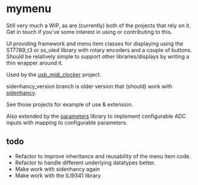 # mymenu

Still very much a WIP, as are (currently) both of the projects that rely on it.  Get in touch if you've some interest in using or contributing to this.
 
UI providing framework and menu item classes for displaying using the ST7789_t3 or ss_oled library with rotary encoders and a couple of buttons.  Should be relatively simple to support other libraries/displays by writing a thin wrapper around it.

Used by the [usb_midi_clocker](https://github.com/doctea/usb_midi_clocker) project.

sidenhancy_version branch is older version that (should) work with [sidenhancy](https://github.com/doctea/sidenhancy).  

See those projects for example of use & extension.

Also extended by the [parameters](https://github.com/doctea/parameters) library to implement configurable ADC inputs with mapping to configurable parameters.

## todo

- Refactor to improve inheritance and reusability of the menu item code.
- Refactor to handle different underlying datatypes better.
- Make work with sidenhancy again
- Make work with the ILI9341 library
